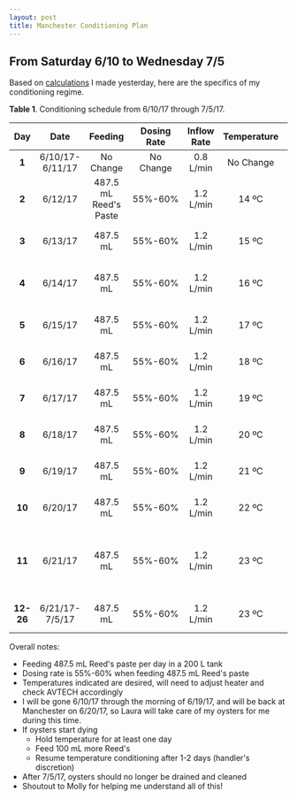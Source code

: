 ```yaml
---
layout: post
title: Manchester Conditioning Plan
---
```


## From Saturday 6/10 to Wednesday 7/5

Based on [calculations](https://yaaminiv.github.io/Manchester-Conditioning-Setup/) I made yesterday, here are the specifics of my conditioning regime.

**Table 1**. Conditioning schedule from 6/10/17 through 7/5/17.

|  **Day**  |    **Date**    |      **Feeding**      | **Dosing Rate** | **Inflow Rate** | **Temperature** |               **Additional Tasks**              |
|:---------:|:--------------:|:---------------------:|:---------------:|:---------------:|:---------------:|:-----------------------------------------------:|
|   **1**   | 6/10/17-6/11/17|       No Change       |    No Change    |    0.8 L/min    |    No Change    |                       None                      |
|   **2**   |     6/12/17    | 487.5 mL Reed's Paste |     55%-60%     |    1.2 L/min    |      14 ºC      |             Vacuum, check mortality             |
|   **3**   |     6/13/17    |        487.5 mL       |     55%-60%     |    1.2 L/min    |      15 ºC      |             Vacuum, check mortality             |
|   **4**   |     6/14/17    |        487.5 mL       |     55%-60%     |    1.2 L/min    |      16 ºC      |         Drain and clean, check mortality        |
|   **5**   |     6/15/17    |        487.5 mL       |     55%-60%     |    1.2 L/min    |      17 ºC      |             Vacuum, check mortality             |
|   **6**   |     6/16/17    |        487.5 mL       |     55%-60%     |    1.2 L/min    |      18 ºC      |             Vacuum, check mortality             |
|   **7**   |     6/17/17    |        487.5 mL       |     55%-60%     |    1.2 L/min    |      19 ºC      |             Vacuum, check mortality             |
|   **8**   |     6/18/17    |        487.5 mL       |     55%-60%     |    1.2 L/min    |      20 ºC      |             Vacuum, check mortality             |
|   **9**   |     6/19/17    |        487.5 mL       |     55%-60%     |    1.2 L/min    |      21 ºC      |             Vacuum, check mortality             |
|   **10**  |     6/20/17    |        487.5 mL       |     55%-60%     |    1.2 L/min    |      22 ºC      |             Vacuum, check mortality             |
|   **11**  |     6/21/17    |        487.5 mL       |     55%-60%     |    1.2 L/min    |      23 ºC      | Drain and clean, check mortality, open 1 oyster |
| **12-26** | 6/21/17-7/5/17 |        487.5 mL       |     55%-60%     |    1.2 L/min    |      23 ºC      |             Vacuum, check mortality             |

Overall notes:

- Feeding 487.5 mL Reed's paste per day in a 200 L tank
- Dosing rate is 55%-60% when feeding 487.5 mL Reed's paste
- Temperatures indicated are desired, will need to adjust heater and check AVTECH accordingly
- I will be gone 6/10/17 through the morning of 6/19/17, and will be back at Manchester on 6/20/17, so Laura will take care of my oysters for me during this time.
- If oysters start dying
  - Hold temperature for at least one day
  - Feed 100 mL more Reed's
  - Resume temperature conditioning after 1-2 days (handler's discretion)
- After 7/5/17, oysters should no longer be drained and cleaned
- Shoutout to Molly for helping me understand all of this!
